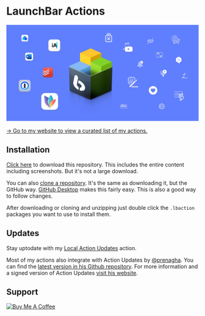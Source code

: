 # LaunchBar Actions

<a href="https://ptujec.github.io/launchbar"><img src="header.jpg" width="640"/></a> 

[→ Go to my website to view a curated list of my actions.](https://ptujec.github.io/launchbar)

## Installation
[Click here](https://github.com/Ptujec/LaunchBar/archive/refs/heads/master.zip) to download this repository. This includes the entire content including screenshots. But it's not a large download.

You can also [clone a repository](https://docs.github.com/en/repositories/creating-and-managing-repositories/cloning-a-repository). It's the same as downloading it, but the GitHub way. [GitHub Desktop](https://desktop.github.com/download/) makes this fairly easy. This is also a good way to follow changes. 

After downloading or cloning and unzipping just double click the `.lbaction` packages you want to use to install them.  

## Updates

Stay uptodate with my [Local Action Updates](https://github.com/Ptujec/LaunchBar/tree/master/Local-Action-Updates#launchbar-action-local-action-updates) action.

Most of my actions also integrate with Action Updates by [@prenagha](https://github.com/prenagha). You can find the [latest version in his Github repository](https://github.com/prenagha/launchbar). For more information and a signed version of Action Updates [visit his website](https://renaghan.com/launchbar/action-updates/).

## Support

<a href="https://www.buymeacoffee.com/ptujec" target="_blank"><img src="https://cdn.buymeacoffee.com/buttons/v2/default-yellow.png" alt="Buy Me A Coffee" style="height: 60px !important;width: 217px !important;" ></a>
